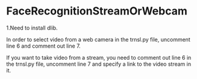 # FaceRecognitionStreamOrWebcam




1.Need to install dlib.

In order to select video from a web camera in the trnsl.py file, uncomment line 6 and comment out line 7.

If you want to take video from a stream, you need to comment out line 6 in the trnsl.py file, uncomment line 7 and specify a link to the video stream in it.


